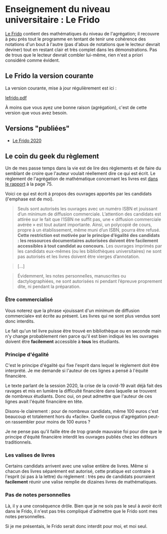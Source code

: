 
# Enseignement du niveau universitaire : Le Frido

[Le Frido](pdf/lefrido.pdf) contient des mathématiques du niveau de l'agrégation; il recouvre à peu près tout le programme en tentant de tenir une cohérence des notations d'un bout à l'autre (pas d'abus de notations que le lecteur devrait deviner) tout en restant clair et très complet dans les démonstrations. Pas de trous que le lecteur devrait combler lui-même, rien n'est a priori considéré comme évident.

## Le Frido la version courante

La version courante, mise à jour régulièrement est ici : 

[lefrido.pdf](pdf/lefrido.pdf)

À moins que vous ayez une bonne raison (agrégation), c'est de cette version que vous avez besoin.

## Versions "publiées"

- [Le Frido 2020](frido_2020.html)


## Le coin du geek du règlement

Un de mes passe temps dans la vie est de lire des règlements et de faire du semblant de croire que l'auteur voulait réellement dire ce qui est écrit. Le règlement de l'agrégation de mathématique concernant les livres est [dans le rapport](https://agreg.org/data/uploads/rapports/rapport2020.pdf) à la page 75.

Voici ce qui est écrit à propos des ouvrages apportés par les candidats (l'emphase est de moi).

>Seuls sont autorisés les ouvrages avec un numéro ISBN et jouissant d’un minimum de diffusion commerciale. L’attention des candidats est attirée sur le fait que l’ISBN ne suffit pas, une « diffusion commerciale avérée » est tout autant importante. Ainsi, un polycopié de cours, propre à un établissement, même muni d’un ISBN, pourra être refusé. **Cette restriction est motivée par le principe d’égalité des candidats : les ressources documentaires autorisées doivent être facilement accessibles à tout candidat au concours.** Les ouvrages imprimés par les candidats eux-mêmes (ou les bibliothèques universitaires) ne sont pas autorisés et les livres doivent être vierges d’annotation. 

> [...]

>Évidemment, les notes personnelles, manuscrites ou dactylographiées, ne sont autorisées ni pendant l’épreuve proprement dite, ni pendant la préparation. 

### Être commercialisé

Vous noterez que la phrase «jouissant d'un minimum de diffusion commerciale» est écrite au présent.
Les livres qui ne sont plus vendus sont donc interdits.

Le fait qu'un tel livre puisse être trouvé en bibliothèque ou en seconde main n'y change probablement rien parce qu'il est bien indiqué les les ouvrages doivent être **facilement** accessible à **tous** les étudiants.

### Principe d'égalité

C'est le principe d'égalité qui fixe l'esprit dans lequel le règlement doit être interprété. Je me demande si l'auteur de ces lignes a pensé à l'équité financière. 

Le texte parlant de la session 2020, la crise de la covid-19 avait déjà fait des ravages et mis en lumière la difficulté financière dans laquelle se trouvent de nombreux étudiants. Donc oui, on peut admettre que l'auteur de ces lignes avait l'équité financière en tête.

Disons-le clairement : pour de nombreux candidats, même 100 euros c'est beaucoup et totalement hors du «facile». Quelle corpus d'agrégation peut-on rassembler pour moins de 100 euros ?

Je ne pense pas qu'il faille être de trop grande mauvaise foi pour dire que le principe d'équité financière interdit les ouvrages publiés chez les éditeurs traditionnels.


### Les valises de livres

Certains candidats arrivent avec une valise entière de livres. Même si chacun des livres séparément est autorisé, cette pratique est contraire à l'esprit (si pas à la lettre) du règlement : très peu de candidats pourraient **facilement** réunir une valise remplie de dizaines livres de mathématiques.

### Pas de notes personnelles

Là, il y a une conséquence drôle. Bien que je ne sois pas le seul à avoir écrit dans le Frido, il n'est pas très compliqué d'admettre que le Frido sont mes notes personnelles.

Si je me présentais, le Frido serait donc interdit pour moi, et moi seul.
